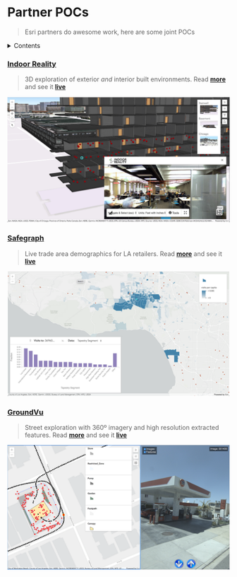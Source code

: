 # Partner POCs

> Esri partners do awesome work, here are some joint POCs

<details>
  <summary> Contents
  </summary>

* **[Indoor Reality](#indoor-reality)** - 3D exploration of exterior *and* interior built environments
* **[Safegraph](#safegraph)** - Live trade area demographics for LA retailers
* **[GroundVu](http://ground.vu/)** - Street exploration with 360º imagery and high resolution extracted features

</details>

### [Indoor Reality](http://www.indoorreality.com/)

> 3D exploration of exterior *and* interior built environments. Read **[more](/indoor-reality)** and see it **[live](https://mpayson.github.io/partner-pocs/indoor-reality/index.html)**

![Indoor Reality Screenshot](/images/IndoorRealityScreenshot.png)

### [Safegraph](https://www.safegraph.com/)

> Live trade area demographics for LA retailers. Read **[more](/safegraph)** and see it **[live](https://mpayson.github.io/partner-pocs/safegraph/index.html)**

![Safegraph Screenshot](/images/SafegraphScreenshot.png)

### [GroundVu](http://ground.vu/)

> Street exploration with 360º imagery and high resolution extracted features. Read **[more](/groundvu)** and see it **[live](http://sftp.ground.vu/phillips66/)**

![GroundVu Screenshot](/images/GroundVuScreenshot.png)